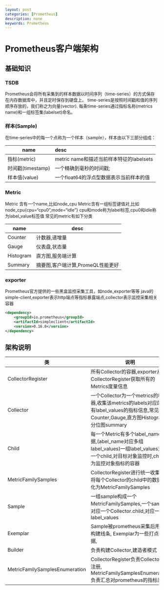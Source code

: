 ```yaml
---
layout: post
categories: [Prometheus]
description: none
keywords: Prometheus
---
```

# Prometheus客户端架构

## 基础知识

### TSDB
Prometheus会将所有采集到的样本数据以时间序列（time-series）的方式保存在内存数据库中，并且定时保存到硬盘上。
time-series是按照时间戳和值的序列顺序存放的，我们称之为向量(vector). 每条time-series通过指标名称(metrics name)和一组标签集(labelset)命名。

### 样本(Sample)
在time-series中的每一个点称为一个样本（sample），样本由以下三部分组成：

| name           | desc                           |
|----------------|:-------------------------------|
| 指标(metric)     | metric name和描述当前样本特征的labelsets |
| 时间戳(timestamp) | 一个精确到毫秒的时间戳;                   |
| 样本值(value)     | 一个float64的浮点型数据表示当前样本的值        |

### Metric

Metric 含有一个name,比如node_cpu
Metric含有一组标签键值对,比如node_cpu{cpu=“cpu0”,mode=“idle”} cpu和mode称为label标签,cpu0和idle称为label_value标签值
常见的metric有如下分类

| name      | desc                       |
|-----------|----------------------------|
|  Counter  | 计数器,递增量                    |
| Gauge     | 仪表盘,状态量                    |
| Histogram | 直方图,服务端计算                  |
| Summary   | 摘要图,客户端计算,PromeQL性能更好      |

### exporter
Prometheus官方提供的一些黑盒监控采集工具，如node_exporter等等
java的simple-client,exporter表示http端点等指标暴露端点,collector表示监控采集相关容器
```xml
<dependency>
    <groupId>io.prometheus</groupId>
    <artifactId>simpleclient</artifactId>
    <version>0.16.0</version>
</dependency>
```

## 架构说明

| 类                              | 说明                                                                                                          |
|--------------------------------|-------------------------------------------------------------------------------------------------------------|
| CollectorRegister              | 所有Collector的容器,exporter从CollectorRegister获取所有的Metrics度量信息                                                   |
| Collector                      | 一个Collector为一个metrics的收集器,收集该metrics的labels对应的所有label_values的指标信息,常见子类Counter,Gauge,直方图Histogram,分位图summary |
| Child                          | 每一个Metric有多个label_name数据,(abel_name对应多组label_values)一组label_values对应一个child,对目标对象监控时,child为监控对象指标的容器        |
| MetricFamilySamples            | CollectorRegister进行统一收集时,将每个Collector的child中的数据转化为MetricFamilySamples                                       |
| Sample                         | 一组sample构成一个MetricFamilySamples,一个sample对应一个Collector.child,对应一组label_values                                |
| Exemplar                       | Sample被prometheus采集后用来构建线条, Exemplar为一些打点数据,                                                                |
| Builder                        | 负责构建Collector,建造者模式                                                                                         |
| MetricFamilySamplesEnumeration | CollectorRegister负责Collector的注册, MetricFamilySamplesEnumeration负责汇总对prometheus的指标采集                         |









